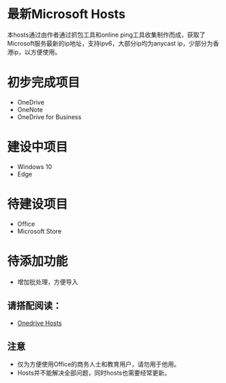 # 最新Microsoft Hosts

本hosts通过由作者通过抓包工具和online ping工具收集制作而成，获取了Microsoft服务最新的ip地址，支持ipv6，大部分ip均为anycast ip，少部分为香港ip，以方便使用。

# 初步完成项目

 - OneDrive
 - OneNote
 - OneDrive for Business
 
 
# 建设中项目

 - Windows 10
 - Edge

# 待建设项目

 - Office
 - Microsoft Store
  
# 待添加功能

 - 增加批处理，方便导入
 
## 请搭配阅读：

 - [Onedrive Hosts](https://www.zhangxuhu.com/archives/158.html)

## 注意

 - 仅为方便使用Office的商务人士和教育用户，请勿用于他用。
 - Hosts并不能解决全部问题，同时hosts也需要经常更新。
